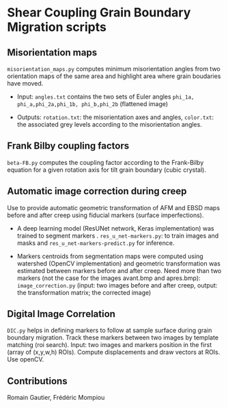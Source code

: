 # Shear Coupling Grain Boundary Migration scripts

## Misorientation maps

```misorientation_maps.py``` computes minimum misorientation angles from two orientation maps of the same area and highlight area where grain boudaries have moved. 

- Input:  ```angles.txt``` contains the two sets of Euler angles  ```phi_1a, phi_a,phi_2a,phi_1b, phi_b,phi_2b``` (flattened image)

- Outputs: ```rotation.txt```: the misorientation axes and angles, ```color.txt```: the associated grey levels according to the misorientation angles.


## Frank Bilby coupling factors

```beta-FB.py``` computes the coupling factor according to the Frank-Bilby equation for a given rotation axis for tilt grain boundary (cubic crystal).


## Automatic image correction during creep

Use to provide automatic geometric transformation of AFM and EBSD maps before and after creep using fiducial markers (surface imperfections).

- A deep learning model (ResUNet network, Keras implementation) was trained to segment markers . ```res_u_net-markers.py```: to train images and masks and ```res_u_net-markers-predict.py``` for inference.

- Markers centroids from segmentation maps were computed using watershed (OpenCV implementation) and geometric transformation was estimated between markers before and after creep. Need more than two markers (not the case for the images avant.bmp and apres.bmp): ```image_correction.py``` (input: two images before and after creep, output: the transformation matrix; the corrected image)

## Digital Image Correlation

```DIC.py``` helps in defining markers to follow at sample surface during grain boundary migration. Track these markers between two images by template matching (roi search). Input: two images and markers position in the first (array of (x,y,w,h) ROIs). Compute displacements and draw vectors at ROIs. Use openCV.

## Contributions
Romain Gautier, Frédéric Mompiou


